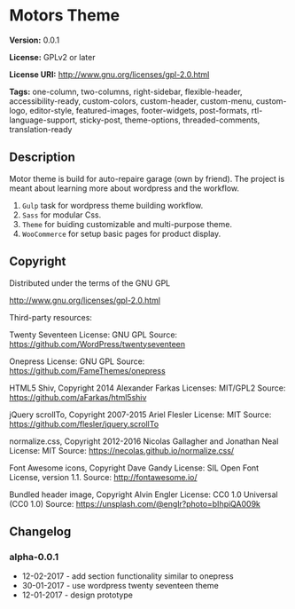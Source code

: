 # Motors Theme

**Version:** 0.0.1

**License:** GPLv2 or later

**License URI:** http://www.gnu.org/licenses/gpl-2.0.html

**Tags:** one-column, two-columns, right-sidebar, flexible-header, accessibility-ready, custom-colors, custom-header, custom-menu, custom-logo, editor-style, featured-images, footer-widgets, post-formats, rtl-language-support, sticky-post, theme-options, threaded-comments, translation-ready

## Description

Motor theme is build for auto-repaire garage (own by friend). 
The project is meant about learning more about wordpress and the workflow.

1. `Gulp` task for wordpress theme building workflow.
1. `Sass` for modular Css.
1. `Theme` for buiding customizable and multi-purpose theme.
1. `WooCommerce` for setup basic pages for product display.

## Copyright

Distributed under the terms of the GNU GPL

http://www.gnu.org/licenses/gpl-2.0.html

Third-party resources:

Twenty Seventeen
License: GNU GPL
Source: https://github.com/WordPress/twentyseventeen

Onepress
License: GNU GPL
Source: https://github.com/FameThemes/onepress

HTML5 Shiv, Copyright 2014 Alexander Farkas
Licenses: MIT/GPL2
Source: https://github.com/aFarkas/html5shiv

jQuery scrollTo, Copyright 2007-2015 Ariel Flesler
License: MIT
Source: https://github.com/flesler/jquery.scrollTo

normalize.css, Copyright 2012-2016 Nicolas Gallagher and Jonathan Neal
License: MIT
Source: https://necolas.github.io/normalize.css/

Font Awesome icons, Copyright Dave Gandy
License: SIL Open Font License, version 1.1.
Source: http://fontawesome.io/

Bundled header image, Copyright Alvin Engler
License: CC0 1.0 Universal (CC0 1.0)
Source: https://unsplash.com/@englr?photo=bIhpiQA009k

## Changelog

### alpha-0.0.1

- 12-02-2017 - add section functionality similar to onepress
- 30-01-2017 - use wordpress twenty seventeen theme
- 12-01-2017 - design prototype



